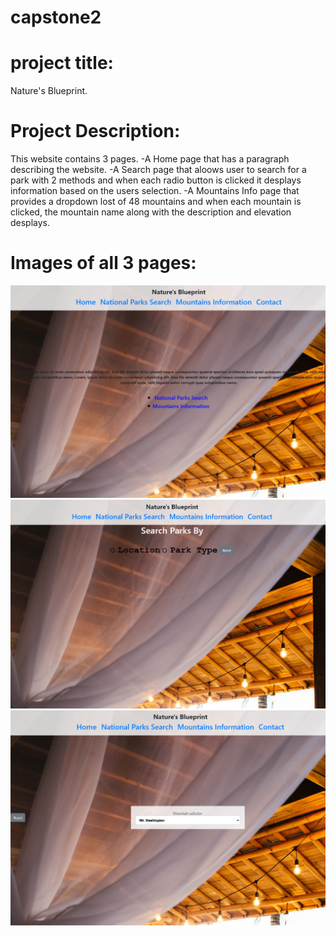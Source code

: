# capstone2
# project title:
 Nature's Blueprint.

 #  Project Description: 
   This website contains 3 pages. 
   -A Home page that has a paragraph describing the website. 
   -A Search page that aloows user to search for a park with 2 methods and when each radio button is clicked it desplays information based on the users selection.
   -A Mountains Info page that provides a dropdown lost of 48 mountains and when each mountain is clicked, the mountain name along with the description and elevation desplays.

  # Images of all 3 pages:
![Alt text](Screenshot%202023-05-24%20112943.png)
![Alt text](Screenshot%202023-05-24%20112958.png)
![Alt text](Screenshot%202023-05-24%20113009.png)